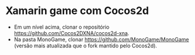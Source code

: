 # Xamarin game com Cocos2d

* Em um nível acima, clonar o repositório https://github.com/Cocos2DXNA/cocos2d-xna.
* Na pasta MonoGame, clonar https://github.com/MonoGame/MonoGame (versão mais atualizada que o fork mantido pelo Cocos2d).

